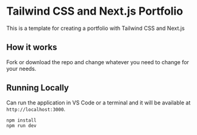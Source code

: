 # Tailwind CSS and Next.js Portfolio

This is a template for creating a portfolio with Tailwind CSS and Next.js

## How it works

Fork or download the repo and change whatever you need to change for your needs.

## Running Locally

Can run the application in VS Code or a terminal and it will be available at `http://localhost:3000`.

```bash
npm install
npm run dev
```
